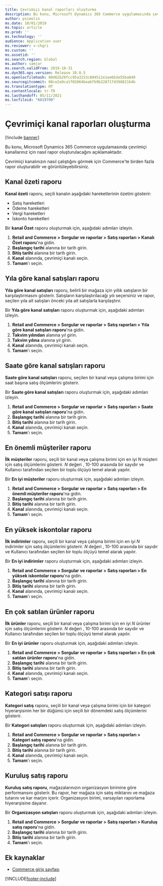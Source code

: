```yaml
---
title: Çevrimiçi kanal raporları oluşturma
description: Bu konu, Microsoft Dynamics 365 Commerce uygulamasında çevrimiçi kanallarınız için nasıl rapor oluşturulacağını açıklamaktadır.
author: psimolin
ms.date: 10/01/2019
ms.topic: article
ms.prod: ''
ms.technology: ''
audience: Application user
ms.reviewer: v-chgri
ms.custom: ''
ms.assetid: ''
ms.search.region: Global
ms.author: samjar
ms.search.validFrom: 2019-10-31
ms.dyn365.ops.version: Release 10.0.5
ms.openlocfilehash: 80d62b29fcc95a3153c604512e1ee6b3e55ba840
ms.sourcegitcommit: 08ce2a9ca1f02064beabfb9b228717d39882164b
ms.translationtype: HT
ms.contentlocale: tr-TR
ms.lasthandoff: 05/11/2021
ms.locfileid: "6019799"
---
```

# <a name="generate-online-channel-reports"></a>Çevrimiçi kanal raporları oluşturma

[!include [banner](includes/banner.md)]

Bu konu, Microsoft Dynamics 365 Commerce uygulamasında çevrimiçi kanallarınız için nasıl rapor oluşturulacağını açıklamaktadır.

Çevrimiçi kanalınızın nasıl çalıştığını görmek için Commerce'te birden fazla rapor oluşturabilir ve görüntüleyebilirsiniz.

## <a name="channel-summary-report"></a>Kanal özeti raporu

**Kanal özeti** raporu, seçili kanalın aşağıdaki hareketlerinin özetini gösterir:

- Satış hareketleri
- Ödeme hareketleri
- Vergi hareketleri
- İskonto hareketleri

Bir **kanal Özet** raporu oluşturmak için, aşağıdaki adımları izleyin.

1. **Retail and Commerce \> Sorgular ve raporlar \> Satış raporları \> Kanalı Özet raporu**'na gidin.
1. **Başlangıç tarihi** alanına bir tarih girin.
1. **Bitiş tarihi** alanına bir tarih girin.
1. **Kanal** alanında, çevrimiçi kanalı seçin.
1. **Tamam**'ı seçin.
 
## <a name="channel-sales-by-year-report"></a>Yıla göre kanal satışları raporu 

**Yıla göre kanal satışları** raporu, belirli bir mağaza için yıllık satışların bir karşılaştırmasını gösterir. Satışların karşılaştırılacağı yılı seçersiniz ve rapor, seçilen yıla ait satışları önceki yıla ait satışlarla karşılaştırır.

Bir **Yıla göre kanal satışları** raporu oluşturmak için, aşağıdaki adımları izleyin.

1. **Retail and Commerce \> Sorgular ve raporlar \> Satış raporları \> Yıla göre kanal satışları raporu**'na gidin.
1. **Takvim yılından** alanına yıl girin.
1. **Takvim yılına** alanına yıl girin.
1. **Kanal** alanında, çevrimiçi kanalı seçin.
1. **Tamam**'ı seçin.

## <a name="channel-sales-by-hour-report"></a>Saate göre kanal satışları raporu

**Saate göre kanal satışları** raporu, seçilen bir kanal veya çalışma birimi için saat başına satış ölçümlerini gösterir.

Bir **Saate göre kanal satışları** raporu oluşturmak için, aşağıdaki adımları izleyin.

1. **Retail and Commerce \> Sorgular ve raporlar \> Satış raporları \> Saate göre kanal satışları raporu**'na gidin.
1. **Başlangıç tarihi** alanına bir tarih girin.
1. **Bitiş tarihi** alanına bir tarih girin.
1. **Kanal** alanında, çevrimiçi kanalı seçin.
1. **Tamam**'ı seçin.

## <a name="top-customers-report"></a>En önemli müşteriler raporu

**İlk müşteriler** raporu, seçili bir kanal veya çalışma birimi için en iyi *N* müşteri için satış ölçümlerini gösterir. *N* değeri , 10-100 arasında bir sayıdır ve Kullanıcı tarafından seçilen bir toplu ölçüyü temel alarak yapılır.

Bir **En iyi müşteriler** raporu oluşturmak için, aşağıdaki adımları izleyin.

1. **Retail and Commerce \> Sorgular ve raporlar \> Satış raporları \> En önemli müşteriler raporu**'na gidin.
1. **Başlangıç tarihi** alanına bir tarih girin.
1. **Bitiş tarihi** alanına bir tarih girin.
1. **Kanal** alanında, çevrimiçi kanalı seçin.
1. **Tamam**'ı seçin.

## <a name="top-discounts-report"></a>En yüksek iskontolar raporu

**İlk indirimler** raporu, seçili bir kanal veya çalışma birimi için en iyi *N* indirimler için satış ölçümlerini gösterir. *N* değeri , 10-100 arasında bir sayıdır ve Kullanıcı tarafından seçilen bir toplu ölçüyü temel alarak yapılır.

Bir **En iyi indirimler** raporu oluşturmak için, aşağıdaki adımları izleyin.

1. **Retail and Commerce \> Sorgular ve raporlar \> Satış raporları \> En yüksek iskontolar raporu**'na gidin.
1. **Başlangıç tarihi** alanına bir tarih girin.
1. **Bitiş tarihi** alanına bir tarih girin.
1. **Kanal** alanında, çevrimiçi kanalı seçin.
1. **Tamam**'ı seçin.

## <a name="top-products-report"></a>En çok satılan ürünler raporu

**İlk ürünler** raporu, seçili bir kanal veya çalışma birimi için en iyi *N* ürünler için satış ölçümlerini gösterir. *N* değeri , 10-100 arasında bir sayıdır ve Kullanıcı tarafından seçilen bir toplu ölçüyü temel alarak yapılır.

Bir **En iyi ürünler** raporu oluşturmak için, aşağıdaki adımları izleyin.

1. **Retail and Commerce \> Sorgular ve raporlar \> Satış raporları \> En çok satılan ürünler raporu**'na gidin.
1. **Başlangıç tarihi** alanına bir tarih girin.
1. **Bitiş tarihi** alanına bir tarih girin.
1. **Kanal** alanında, çevrimiçi kanalı seçin.
1. **Tamam**'ı seçin.

## <a name="category-sales-report"></a>Kategori satışı raporu

**Kategori satış** raporu, seçili bir kanal veya çalışma birimi için bir kategori hiyerarşisinin her bir düğümü için seçili bir dönemdeki satış ölçümlerini gösterir.

Bir **Kategori satışları** raporu oluşturmak için, aşağıdaki adımları izleyin.

1. **Retail and Commerce \> Sorgular ve raporlar \> Satış raporları \> Kategori satış raporu**'na gidin.
1. **Başlangıç tarihi** alanına bir tarih girin.
1. **Bitiş tarihi** alanına bir tarih girin.
1. **Kanal** alanında, çevrimiçi kanalı seçin.
1. **Tamam**'ı seçin.

## <a name="organization-sales-report"></a>Kuruluş satış raporu

**Kuruluş satış raporu**, mağazalarınızın organizasyon birimine göre performansını gösterir. Bu rapor, her mağaza için satış miktarını ve mağaza tutarını ve kar marjını içerir. Organizasyon birimi, varsayılan raporlama hiyerarşisine dayanır.

Bir **Organizasyon satışları** raporu oluşturmak için, aşağıdaki adımları izleyin.

1. **Retail and Commerce \> Sorgular ve raporlar \> Satış raporları \> Kuruluş satış raporu**'na gidin.
1. **Başlangıç tarihi** alanına bir tarih girin.
1. **Bitiş tarihi** alanına bir tarih girin.
1. **Tamam**'ı seçin.

## <a name="additional-resources"></a>Ek kaynaklar

- [Commerce giriş sayfası](./index.md)


[!INCLUDE[footer-include](../includes/footer-banner.md)]